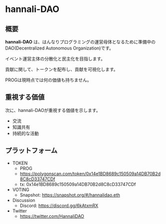 # hannali-DAO

## 概要

**hannali-DAO** は、はんなりプログラミングの運営母体となるために準備中のDAO(Decentralized Autonomous Organization)です。

イベント運営主体の分散化と民主化を目指します。

貢献に関して、トークンを配布し、貢献を可視化します。

PROGは現時点では何の価値も持ちません。

## 重視する価値

次に、hannali-DAOが重視する価値を示します。

- 交流
- 知識共有
- 持続的な活動

## プラットフォーム

- TOKEN
  - PROG
  - https://polygonscan.com/token/0x14e1BD8689c150509a14DB70B2d8C8cD33747CDf
  - tx: 0x14e1BD8689c150509a14DB70B2d8C8cD33747CDf
- VOTING
  - Snapshot: https://snapshot.org/#/hannalidao.eth
- Discussion
  - Discord: https://discord.gg/6kAtxmRX
- Twitter
  - https://twitter.com/HannaliDAO  

